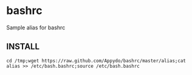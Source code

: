 bashrc
======

Sample alias for bashrc

INSTALL
-------

    cd /tmp;wget https://raw.github.com/Appydo/bashrc/master/alias;cat alias >> /etc/bash.bashrc;source /etc/bash.bashrc
